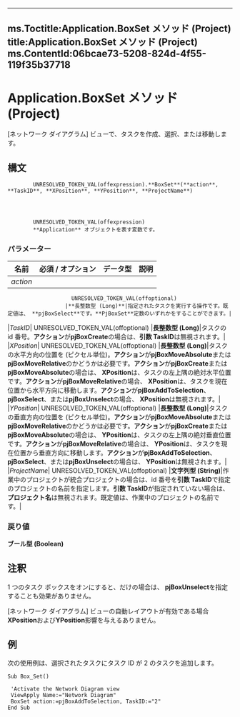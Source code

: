 

---
ms.Toctitle:Application.BoxSet メソッド (Project)
title:Application.BoxSet メソッド (Project)
ms.ContentId:06bcae73-5208-824d-4f55-119f35b37718
---
# Application.BoxSet メソッド (Project)




[ネットワーク ダイアグラム] ビューで、タスクを作成、選択、または移動します。

## 構文

            UNRESOLVED_TOKEN_VAL(offexpression).**BoxSet**(**action**, **TaskID**, **XPosition**, **YPosition**, **ProjectName**)




            UNRESOLVED_TOKEN_VAL(offexpression)
            **Application** オブジェクトを表す変数です。

### パラメーター

|**名前**|**必須 / オプション**|**データ型**|**説明**|
|---|---|---|---|
|*action*|
                        UNRESOLVED_TOKEN_VAL(offoptional)
                      |**長整数型 (Long)**|指定されたタスクを実行する操作です。既定値は、 **pjBoxSelect**です。**PjBoxSet**定数のいずれかをすることができます。|
|*TaskID*|
                        UNRESOLVED_TOKEN_VAL(offoptional)
                      |**長整数型 (Long)**|タスクの id 番号。**アクション**が**pjBoxCreate**の場合は、**引数 TaskID**は無視されます。|
|*XPosition*|
                        UNRESOLVED_TOKEN_VAL(offoptional)
                      |**長整数型 (Long)**|タスクの水平方向の位置を (ピクセル単位)。**アクション**が**pjBoxMoveAbsolute**または**pjBoxMoveRelative**のかどうかは必要です。**アクション**が**pjBoxCreate**または**pjBoxMoveAbsolute**の場合は、 **XPosition**は、タスクの左上隅の絶対水平位置です。**アクション**が**pjBoxMoveRelative**の場合、 **XPosition**は、タスクを現在位置から水平方向に移動します。**アクション**が**pjBoxAddToSelection**、 **pjBoxSelect**、または**pjBoxUnselect**の場合、 **XPosition**は無視されます。|
|*YPosition*|
                        UNRESOLVED_TOKEN_VAL(offoptional)
                      |**長整数型 (Long)**|タスクの垂直方向の位置を (ピクセル単位)。**アクション**が**pjBoxMoveAbsolute**または**pjBoxMoveRelative**のかどうかは必要です。**アクション**が**pjBoxCreate**または**pjBoxMoveAbsolute**の場合は、 **YPosition**は、タスクの左上隅の絶対垂直位置です。**アクション**が**pjBoxMoveRelative**の場合は、 **YPosition**は、タスクを現在位置から垂直方向に移動します。**アクション**が**pjBoxAddToSelection**、 **pjBoxSelect**、または**pjBoxUnselect**の場合は、 **YPosition**は無視されます。|
|*ProjectName*|
                        UNRESOLVED_TOKEN_VAL(offoptional)
                      |**文字列型 (String)**|作業中のプロジェクトが統合プロジェクトの場合は、id 番号を**引数 TaskID**で指定のプロジェクトの名前を指定します。**引数 TaskID**が指定されていない場合は、**プロジェクト名**は無視されます。既定値は、作業中のプロジェクトの名前です。|



### 戻り値
**ブール型 (Boolean)**





## 注釈
1 つのタスク ボックスをオンにすると、だけの場合は、 **pjBoxUnselect**を指定することも効果がありません。



[ネットワーク ダイアグラム] ビューの自動レイアウトが有効である場合**XPosition**および**YPosition**影響を与えるありません。



## 例
次の使用例は、選択されたタスクにタスク ID が 2 のタスクを追加します。

```vba
Sub Box_Set() 
 
 'Activate the Network Diagram view 
 ViewApply Name:="Network Diagram" 
 BoxSet action:=pjBoxAddToSelection, TaskID:="2" 
End Sub
```





